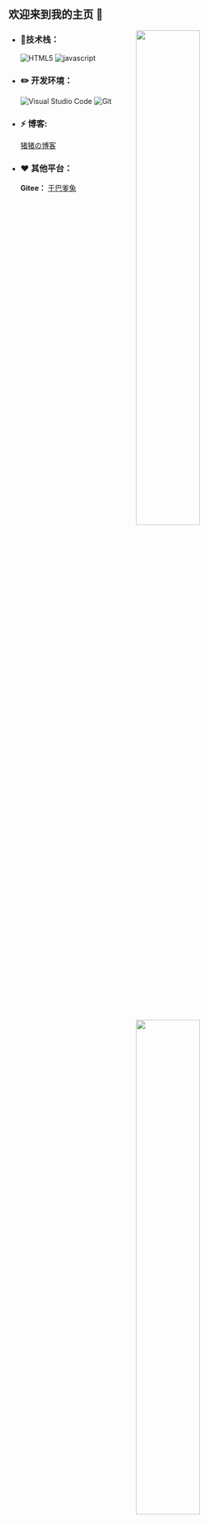 ## 欢迎来到我的主页 :wave: 

<img align="right" width="50%" src="https://github-readme-stats-ouuan.vercel.app/api?username=cloudhao1999&theme=cobalt&show_icons=true">

<img align="right" width="50%" src="https://github-readme-stats.vercel.app/api/top-langs/?username=cloudhao1999&theme=cobalt&layout=compact"></img>

- ### 🔨技术栈：

  ![HTML5](https://img.shields.io/badge/-HTML5-E34F26?style=flat-square&logo=html5&logoColor=white) ![javascript](https://img.shields.io/badge/-JavaScript-3776AB?style=flat-square&logo=javascript&logoColor=white)    

- ### ✏️ **开发环境：**

  ![Visual Studio Code](https://img.shields.io/badge/-Visual_Studio_Code-007ACC?style=flat-square&logo=visual-studio-code&logoColor=white) ![Git](https://img.shields.io/badge/-Git-F05032?style=flat-square&logo=git&logoColor=white) 


- ### ⚡ **博客:** 

  [猪猪の博客](https://cloudhao.top/#/)

- ### ❤ **其他平台：**

  **Gitee：** [干巴爹兔](https://gitee.com/cyh199910)


